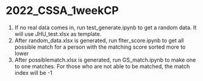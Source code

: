 # 2022_CSSA_1weekCP

1. If no real data comes in, run test_generate.ipynb to get a random data. It will use JHU_test.xlsx as template.
2. After random_data.xlsx is generated, run flter_score.ipynb to get all possible match for a person with the matching score sorted more to lower
3. After possiblematch.xlsx is generated, run GS_match.ipynb to make one to one matches. For those who are not able to be matched, the match index will be 
    -1
